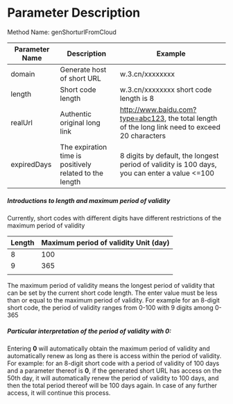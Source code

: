 # Parameter Description

Method Name: genShorturlFromCloud

| Parameter Name      | Description                   | Example                                                         |
| ----------- | ---------------------- | ------------------------------------------------------------ |
| domain      | Generate host of short URL       | w.3.cn/xxxxxxxx                                              |
| length      | Short code length               | w.3.cn/xxxxxxxx short code length is 8                                  |
| realUrl     | Authentic original long link         | http://www.baidu.com?type=abc123, the total length of the long link need to exceed 20 characters |
| expiredDays | The expiration time is positively related to the length | 8 digits by default, the longest period of validity is 100 days, you can enter a value <=100                    |

##### Introductions to length and maximum period of validity

Currently, short codes with different digits have different restrictions of the maximum period of validity

| Length | Maximum period of validity  Unit (day) |
| ---- | ---------------------- |
| 8    | 100                    |
| 9    | 365                    |
|      |                        |

The maximum period of validity means the longest period of validity that can be set by the current short code length. The enter value must be less than or equal to the maximum period of validity. For example for an 8-digit short code, the period of validity ranges from 0-100 with 9 digits among 0-365

##### Particular interpretation of the period of validity with 0:

Entering **0** will automatically obtain the maximum period of validity and automatically renew as long as there is access within the period of validity. For example: for an 8-digit short code with a period of validity of 100 days and a parameter thereof is **0**, if the generated short URL has access on the 50th day, it will automatically renew the period of validity to 100 days, and then the total period thereof will be 100 days again. In case of any further access, it will continue this process.

